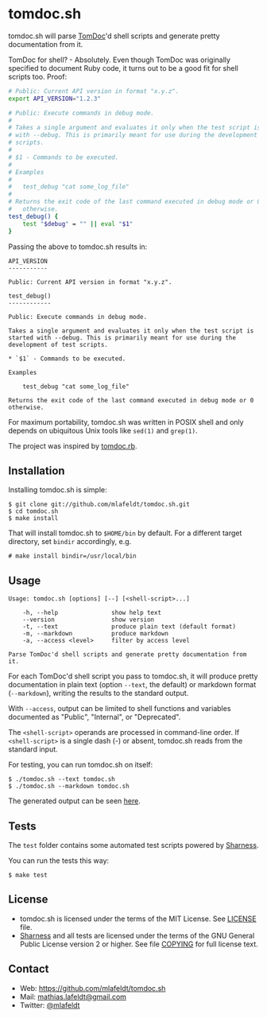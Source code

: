 tomdoc.sh
=========

tomdoc.sh will parse [TomDoc]'d shell scripts and generate pretty documentation
from it.

TomDoc for shell? - Absolutely. Even though TomDoc was originally specified to
document Ruby code, it turns out to be a good fit for shell scripts too. Proof:

```sh
# Public: Current API version in format "x.y.z".
export API_VERSION="1.2.3"

# Public: Execute commands in debug mode.
#
# Takes a single argument and evaluates it only when the test script is started
# with --debug. This is primarily meant for use during the development of test
# scripts.
#
# $1 - Commands to be executed.
#
# Examples
#
#   test_debug "cat some_log_file"
#
# Returns the exit code of the last command executed in debug mode or 0
#   otherwise.
test_debug() {
	test "$debug" = "" || eval "$1"
}
```

Passing the above to tomdoc.sh results in:

```
API_VERSION
-----------

Public: Current API version in format "x.y.z".

test_debug()
------------

Public: Execute commands in debug mode.

Takes a single argument and evaluates it only when the test script is started with --debug. This is primarily meant for use during the development of test scripts.

* `$1` - Commands to be executed.

Examples

    test_debug "cat some_log_file"

Returns the exit code of the last command executed in debug mode or 0 otherwise.
```

For maximum portability, tomdoc.sh was written in POSIX shell and only depends
on ubiquitous Unix tools like `sed(1)` and `grep(1)`.

The project was inspired by [tomdoc.rb].


Installation
------------

Installing tomdoc.sh is simple:

    $ git clone git://github.com/mlafeldt/tomdoc.sh.git
    $ cd tomdoc.sh
    $ make install

That will install tomdoc.sh to `$HOME/bin` by default. For a different target
directory, set `bindir` accordingly, e.g.

    # make install bindir=/usr/local/bin


Usage
-----

    Usage: tomdoc.sh [options] [--] [<shell-script>...]

        -h, --help               show help text
        --version                show version
        -t, --text               produce plain text (default format)
        -m, --markdown           produce markdown
        -a, --access <level>     filter by access level

    Parse TomDoc'd shell scripts and generate pretty documentation from it.

For each TomDoc'd shell script you pass to tomdoc.sh, it will produce pretty
documentation in plain text (option `--text`, the default) or markdown format
(`--markdown`), writing the results to the standard output.

With `--access`, output can be limited to shell functions and variables
documented as "Public", "Internal", or "Deprecated".

The `<shell-script>` operands are processed in command-line order. If
`<shell-script>` is a single dash (-) or absent, tomdoc.sh reads from the
standard input.

For testing, you can run tomdoc.sh on itself:

    $ ./tomdoc.sh --text tomdoc.sh
    $ ./tomdoc.sh --markdown tomdoc.sh

The generated output can be seen [here][fixtures].


Tests
-----

The `test` folder contains some automated test scripts powered by [Sharness].

You can run the tests this way:

    $ make test


License
-------

* tomdoc.sh is licensed under the terms of the MIT License. See [LICENSE] file.
* [Sharness] and all tests are licensed under the terms of the GNU General
  Public License version 2 or higher. See file [COPYING] for full license text.


Contact
-------

* Web: <https://github.com/mlafeldt/tomdoc.sh>
* Mail: <mathias.lafeldt@gmail.com>
* Twitter: [@mlafeldt](https://twitter.com/mlafeldt)


[COPYING]: https://github.com/mlafeldt/tomdoc.sh/blob/master/test/COPYING
[LICENSE]: https://github.com/mlafeldt/tomdoc.sh/blob/master/LICENSE
[Sharness]: https://github.com/mlafeldt/Sharness
[TomDoc]: http://tomdoc.org
[fixtures]: https://github.com/mlafeldt/tomdoc.sh/tree/master/test/fixtures
[tomdoc.rb]: https://github.com/defunkt/tomdoc
